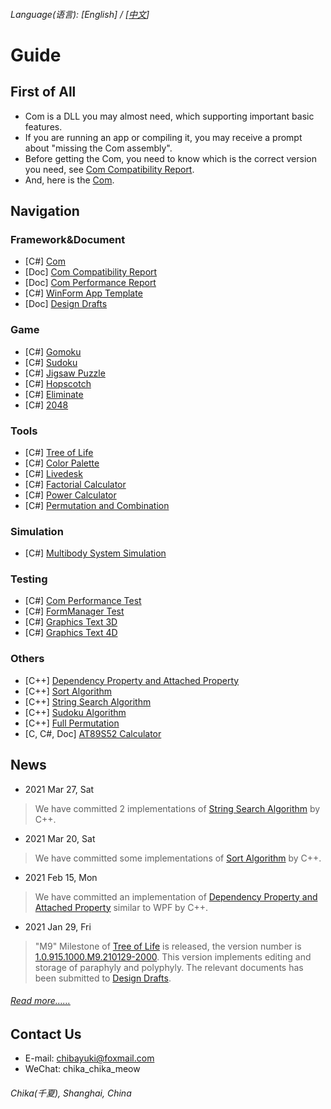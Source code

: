 ###### Language\(语言\): \[English\] / \[[中文](README.md)\]

# Guide

## First of All
* Com is a DLL you may almost need, which supporting important basic features.
* If you are running an app or compiling it, you may receive a prompt about "missing the Com assembly".
* Before getting the Com, you need to know which is the correct version you need, see [Com Compatibility Report](https://github.com/chibayuki/ComCmptReport).
* And, here is the [Com](https://github.com/chibayuki/Com).

## Navigation
### Framework&Document
* \[C#\] [Com](https://github.com/chibayuki/Com)
* \[Doc\] [Com Compatibility Report](https://github.com/chibayuki/ComCmptReport)
* \[Doc\] [Com Performance Report](https://github.com/chibayuki/ComPerfReport)
* \[C#\] [WinForm App Template](https://github.com/chibayuki/WinFormAppTemplate)
* \[Doc\] [Design Drafts](https://github.com/chibayuki/DesignDrafts)

### Game
* \[C#\] [Gomoku](https://github.com/chibayuki/Gomoku)
* \[C#\] [Sudoku](https://github.com/chibayuki/Sudoku)
* \[C#\] [Jigsaw Puzzle](https://github.com/chibayuki/JigsawPuzzle)
* \[C#\] [Hopscotch](https://github.com/chibayuki/Hopscotch)
* \[C#\] [Eliminate](https://github.com/chibayuki/Eliminate)
* \[C#\] [2048](https://github.com/chibayuki/2048)

### Tools
* \[C#\] [Tree of Life](https://github.com/chibayuki/TreeOfLife)
* \[C#\] [Color Palette](https://github.com/chibayuki/ColorPalette)
* \[C#\] [Livedesk](https://github.com/chibayuki/Livedesk)
* \[C#\] [Factorial Calculator](https://github.com/chibayuki/FactorialCalculator)
* \[C#\] [Power Calculator](https://github.com/chibayuki/PowerCalculator)
* \[C#\] [Permutation and Combination](https://github.com/chibayuki/PermutationAndCombination)

### Simulation
* \[C#\] [Multibody System Simulation](https://github.com/chibayuki/MultibodySystemSimulation)

### Testing
* \[C#\] [Com Performance Test](https://github.com/chibayuki/ComPerfTest)
* \[C#\] [FormManager Test](https://github.com/chibayuki/FormManagerTest)
* \[C#\] [Graphics Text 3D](https://github.com/chibayuki/GraphicsText3D)
* \[C#\] [Graphics Text 4D](https://github.com/chibayuki/GraphicsText4D)

### Others
* \[C++\] [Dependency Property and Attached Property](https://github.com/chibayuki/Dependency)
* \[C++\] [Sort Algorithm](https://github.com/chibayuki/SortAlgorithm)
* \[C++\] [String Search Algorithm](https://github.com/chibayuki/StringSearchAlgorithm)
* \[C++\] [Sudoku Algorithm](https://github.com/chibayuki/SudokuAlgorithm)
* \[C++\] [Full Permutation](https://github.com/chibayuki/FullPermutation)
* \[C, C#, Doc\] [AT89S52 Calculator](https://github.com/chibayuki/AT89S52Calculator)

## News
* 2021 Mar 27, Sat
> We have committed 2 implementations of [String Search Algorithm](https://github.com/chibayuki/StringSearchAlgorithm) by C++.
* 2021 Mar 20, Sat
> We have committed some implementations of [Sort Algorithm](https://github.com/chibayuki/SortAlgorithm) by C++.
* 2021 Feb 15, Mon
> We have committed an implementation of [Dependency Property and Attached Property](https://github.com/chibayuki/Dependency) similar to WPF by C++.
* 2021 Jan 29, Fri
> "M9" Milestone of [Tree of Life](https://github.com/chibayuki/TreeOfLife) is released, the version number is [1.0.915.1000.M9.210129-2000](https://github.com/chibayuki/TreeOfLife/releases/tag/1.0.915.1000.M9.210129-2000). This version implements editing and storage of paraphyly and polyphyly. The relevant documents has been submitted to [Design Drafts](https://github.com/chibayuki/DesignDrafts).
###### [Read more……](News_1033.md)

## Contact Us
* E-mail: chibayuki@foxmail.com
* WeChat: chika_chika_meow
###### Chika(千夏), Shanghai, China
